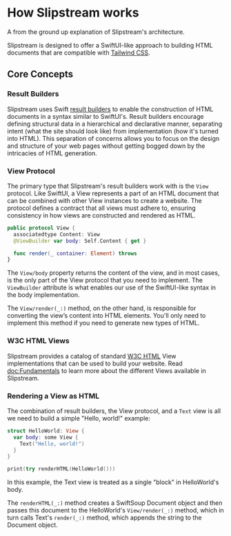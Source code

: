 # How Slipstream works

A from the ground up explanation of Slipstream's architecture.

Slipstream is designed to offer a SwiftUI-like approach to building HTML documents
that are compatible with [Tailwind CSS](http://tailwindcss.com).

## Core Concepts

### Result Builders

Slipstream uses Swift [result builders](https://github.com/swiftlang/swift-evolution/blob/main/proposals/0289-result-builders.md)
to enable the construction of HTML documents in a syntax similar to SwiftUI's.
Result builders encourage defining structural data in a hierarchical and declarative
manner, separating intent (what the site should look like) from implementation (how
it's turned into HTML). This separation of concerns allows you to focus on the
design and structure of your web pages without getting bogged down by the
intricacies of HTML generation.

### View Protocol

The primary type that Slipstream's result builders work with is the ``View`` protocol.
Like SwiftUI, a View represents a part of an HTML document that can be combined
with other View instances to create a website. The protocol defines a contract
that all views must adhere to, ensuring consistency in how views are constructed and
rendered as HTML.

```swift
public protocol View {
  associatedtype Content: View
  @ViewBuilder var body: Self.Content { get }

  func render(_ container: Element) throws
}
```

The ``View/body`` property returns the content of the view, and in most cases, is
the only part of the View protocol that you need to implement. The ``ViewBuilder``
attribute is what enables our use of the SwiftUI-like syntax in the body implementation.

The ``View/render(_:)`` method, on the other hand, is responsible for converting the
view’s content into HTML elements. You'll only need to implement this method if you
need to generate new types of HTML.

### W3C HTML Views

Slipstream provides a catalog of standard [W3C HTML](https://html.spec.whatwg.org/multipage/)
View implementations that can be used to build your website. Read <doc:Fundamentals> to
learn more about the different Views available in Slipstream.

### Rendering a View as HTML

The combination of result builders, the View protocol, and a ``Text`` view is all we
need to build a simple "Hello, world!" example:

```swift
struct HelloWorld: View {
  var body: some View {
    Text("Hello, world!")
  }
}

print(try renderHTML(HelloWorld()))
```

In this example, the Text view is treated as a single "block" in HelloWorld's body.

The ``renderHTML(_:)`` method creates a SwiftSoup Document object and then passes this
document to the HelloWorld's ``View/render(_:)`` method, which in turn calls Text's
`render(_:)` method, which appends the string to the Document object.

